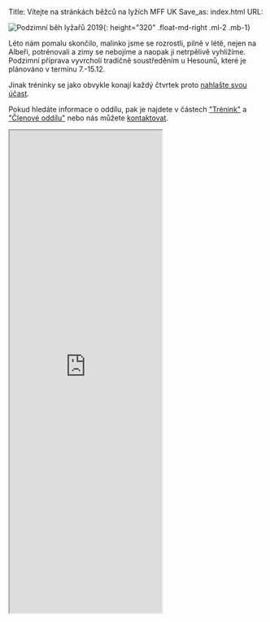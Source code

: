 Title: Vítejte na stránkách běžců na lyžích MFF UK
Save_as: index.html
URL:

![Podzimní běh lyžařů 2019]({static}/static/vitejte/podzimni-beh-lyzaru-2019.jpg){: height="320" .float-md-right .ml-2 .mb-1}

Léto nám pomalu skončilo, malinko jsme se rozrostli, pilně v létě, nejen na Albeři, potrénovali a zimy se nebojíme a naopak ji netrpělivě vyhlížíme. Podzimní příprava vyvrcholí tradičně soustředěním u Hesounů, které je plánováno v termínu 7.-15.12.

Jinak tréninky se jako obvykle konají každý čtvrtek proto [nahlašte svou účast](https://clenove.hrbatypes.cz/ucast/nahlas-svou/).


Pokud hledáte informace o oddílu, pak je najdete v částech ["Trénink"](/trenink/) a ["Členové oddílu"](/clenove-oddilu/) nebo nás můžete [kontaktovat](https://clenove.hrbatypes.cz/komentare/pridat/).

<iframe src="https://clenove.hrbatypes.cz/iframe/komentare/" class="w-100 border-0" height="950"></iframe>

